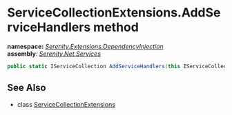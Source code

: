 # ServiceCollectionExtensions.AddServiceHandlers method
**namespace:** *[Serenity.Extensions.DependencyInjection](../../README.md#serenity.extensions.dependencyinjection-namespace)*   **assembly**: *[Serenity.Net.Services](../../README.md)*

```csharp
public static IServiceCollection AddServiceHandlers(this IServiceCollection collection)
```

## See Also

* class [ServiceCollectionExtensions](../ServiceCollectionExtensions.md)